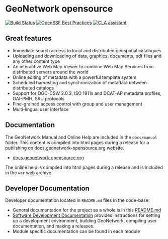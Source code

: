 # GeoNetwork opensource

[![Build Status](https://github.com/geonetwork/core-geonetwork/actions/workflows/linux.yml/badge.svg?branch=main)](https://github.com/geonetwork/core-geonetwork/actions/workflows/linux.yml?query=branch%3Amain) [![OpenSSF Best Practices](https://www.bestpractices.dev/projects/8626/badge)](https://www.bestpractices.dev/projects/8626)  [![CLA assistant](https://cla-assistant.io/readme/badge/geonetwork/geonetwork)](https://cla-assistant.io/geonetwork/geonetwork)

## Great features

* Immediate search access to local and distributed geospatial catalogues
* Uploading and downloading of data, graphics, documents, pdf files and any other content type
* An interactive Web Map Viewer to combine Web Map Services from distributed servers around the world
* Online editing of metadata with a powerful template system
* Scheduled harvesting and synchronization of metadata between distributed catalogs
* Support for OGC-CSW 2.0.2, ISO 1911x and DCAT-AP metadata profiles, OAI-PMH, SRU protocols
* Fine-grained access control with group and user management
* Multi-lingual user interface

## Documentation

The GeoNetwork Manual and Online Help are included in the `docs/manual` folder. This content is compiled into html pages during a release for a publishing on docs.geonetwork-opensource.org website.

* [docs.geonetwork-opensource.org](https://docs.geonetwork-opensource.org)

The online help is compiled into html pages during a release and is included in the `war` web archive.

## Developer Documentation

Developer documentation located in ``README.md`` files in the code-base:

* General documentation for the project as a whole is in this [README.md](README.md)
* [Software Development Documentation](/software_development/) provides instructions for setting up a development environment, building GeoNetwork, compiling user documentation, and making a releases.
* Module specific documentation can be found in each module
